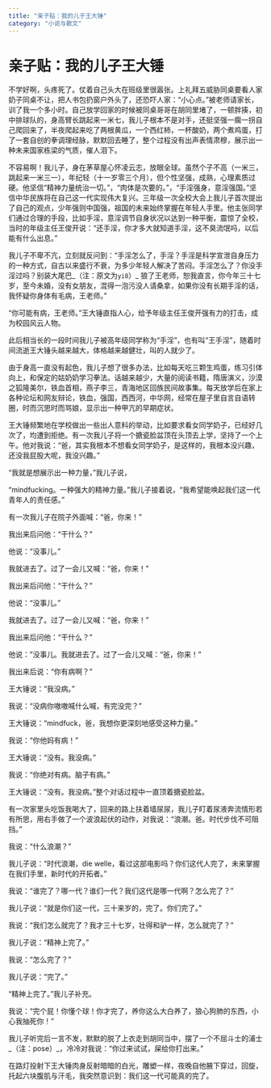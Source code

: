 ```yaml
---
title: "亲子贴：我的儿子王大锤"
category: "小说与散文"
---
```

# 亲子贴：我的儿子王大锤

不学好啊，头疼死了。仗着自己头大在班级里很嚣张。上礼拜五威胁同桌要看人家奶子同桌不让，把人书包扔窗户外头了，还恐吓人家：“小心点。”被老师请家长，训了我一个多小时。自己放学回家的时候被同桌哥哥在胡同里堵了，一顿胖揍，初中排球队的，身高臂长跳起来一米七，我儿子根本不是对手，还挺坚强一瘸一拐自己爬回来了，半夜爬起来吃了两根黄瓜，一个西红柿，一杯酸奶，两个煮鸡蛋，打了一套自创的拳调理经脉，默默回去睡了，整个过程没有出声表情肃穆，展示出一种未来国家栋梁的气质，催人泪下。

不容易啊！我儿子，身在茅草屋心怀凌云志，放眼全球。虽然个子不高（一米三，跳起来一米三一），年纪轻（十一岁零三个月），但个性坚强，成熟，心理素质过硬。他坚信“精神力量统治一切。”，“肉体是次要的。”，“手淫强身，意淫强国。”坚信中华民族将在自己这一代实现伟大复兴。三年级一次全校大会上我儿子首次提出了自己的观点，少年强则中国强，祖国的未来始终掌握在年轻人手里。他主张同学们通过合理的手段，比如手淫，意淫调节自身状况以达到一种平衡，震惊了全校，当时的年级主任王俊开说：“还手淫，你才多大就知道手淫，这不臭流氓吗，以后能有什么出息。”

我儿子不卑不亢，立刻就反问到：“手淫怎么了，手淫？手淫是科学宣泄自身压力的一种方式，自古以来盛行不衰，为多少年轻人解决了苦闷。手淫怎么了？你没手淫过吗？别装大尾巴_（注：原文为`yi8`）_ 狼了王老师，恕我直言，你今年三十七岁，至今未婚，没有女朋友，混得一泡污没人请桑拿，如果你没有长期手淫的话，我怀疑你身体有毛病，王老师。”

“你可能有病，王老师。”王大锤直指人心，给予年级主任王俊开强有力的打击，成为校园风云人物。

此后相当长的一段时间我儿子被高年级同学称为“手淫”，也有叫“王手淫”，随着时间流逝王大锤头越来越大，体格越来越健壮，叫的人就少了。

由于身高一直没有起色，我儿子想了很多办法，比如每天吃三颗生鸡蛋，练习引体向上，和保定的姑奶奶学习拳法。话越来越少，大量的阅读书籍，隋唐演义，沙漠之狐隆美尔，铁血首相，燕子李三，青海地区回族民间故事集。每天放学后在家上各种论坛和网友辩论，铁血，强国，西西河，中华网，经常在屋子里自言自语转圈，时而沉思时而骂娘，显示出一种甲亢的早期症状。

王大锤频繁地在学校做出一些出人意料的举动，比如要求看女同学奶子，已经好几次了，均遭到拒绝。有一次我儿子将一个搪瓷脸盆顶在头顶去上学，坚持了一个上午。他对我说：“爸，其实我根本不想看女同学奶子，是这样的，我根本没兴趣，还没我屁股大呢，我没兴趣。”

“我就是想展示出一种力量，”我儿子说，

“mindfucking。一种强大的精神力量。”我儿子接着说，“我希望能唤起我们这一代青年人的责任感。”

有一次我儿子在院子外面喊：“爸，你来！”

我出来后问他：“干什么？”

他说：“没事儿。”

我就进去了。过了一会儿又喊：“爸，你来！”

我出来后问他：“干什么？”

他说：“没事儿。”

我就进去了。过了一会儿又喊：“爸，你来！”

我出来后问他：“干什么？”

他说：”没事儿。我就进去了。过了一会儿又喊：“爸，你来！”

我出来后说：“你有病啊？”

王大锤说：“我没病。”

我说：“没病你嗷嗷喊什么喊，有完没完？”

王大锤说：“mindfuck，爸，我想你更深刻地感受这种力量。”

我说：“你他妈有病！”

王大锤说：“没有。我没病。”

我说：“你绝对有病。脑子有病。”

王大锤说：“没有。我没病。”整个对话过程中一直顶着搪瓷脸盆。

有一次家里头吃饭我喝大了，回来的路上扶着墙尿尿，我儿子盯着尿液奔流情形若有所思，用右手做了一个波浪起伏的动作，对我说：“浪潮。爸。时代步伐不可阻挡。”

我说：“什么浪潮？”

我儿子说：“时代浪潮，die welle，看过这部电影吗？你们这代人完了，未来掌握在我们手里，新时代的开拓者。”

我说：“谁完了？哪一代？谁们一代？我们这代是哪一代啊？怎么完了？”

我儿子说：“就是你们这一代，三十来岁的，完了。你们完了。”

我说：“我们怎么就完了？我才三十七岁，壮得和驴一样，怎么就完了？”

我儿子说：“精神上完了。”

我说：“怎么完了？”

我儿子说：“完了。”

“精神上完了。”我儿子补充。

我说：“完个屁！你懂个球！你才完了，养你这么大白养了，狼心狗肺的东西，小心我抽死你！”

我儿子听完后一言不发，默默的脱了上衣走到胡同当中，摆了一个不屈斗士的浦士_（注：pose）_，冷冷对我说：“你过来试试，屎给你打出来。”

在路灯投射下王大锤肉身反射暗暗的白光，雕塑一样，夜晚自他腋下穿过，回旋，托起六块腹肌与汗毛，我突然意识到：我们这一代可能真的完了。

